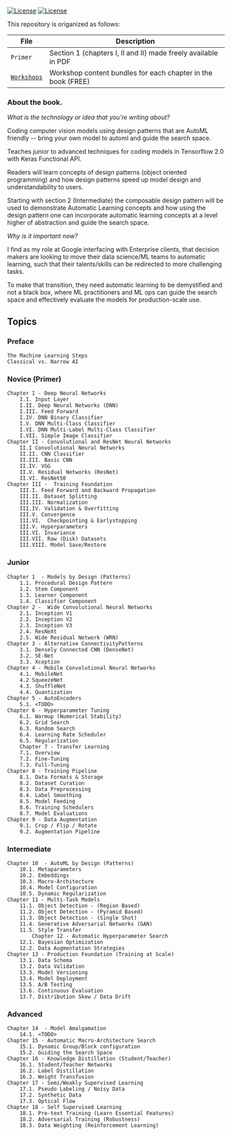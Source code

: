 [![License](https://img.shields.io/badge/License-Apache%202.0-blue.svg)](LICENSE)
[![License](https://i.creativecommons.org/l/by/4.0/80x15.png)](LICENSE)



This repository is origanized as follows:

|File       | Description|
|-----------|------------|
| `Primer` | Section 1 (chapters I, II and II) made freely available in PDF|
| [`Workshops`](Workshops) |Workshop content bundles for each chapter in the book (FREE)|

### About the book.

*What is the technology or idea that you’re writing about?*

Coding computer vision models using design patterns that are AutoML friendly -- bring your own model to automl and guide the search space.

Teaches junior to advanced techniques for coding models in Tensorflow 2.0 with Keras Functional API.

Readers will learn concepts of design patterns (object oriented programming) and how design patterns speed up model design and understandability to users.

Starting with section 2 (Intermediate) the composable design pattern will be used to demonstrate Automatic Learning concepts and how using the design pattern one can incorporate automatic learning concepts at a level higher of abstraction and guide the search space.

*Why is it important now?*

 I find as my role at Google interfacing with Enterprise clients, that decision makers are looking to move their data science/ML teams to automatic learning, such that their talents/skills can be redirected to more challenging tasks.

To make that transition, they need automatic learning to be demystified and not a black box, where ML practitioners and ML ops can guide the search space and effectively evaluate the models for production-scale use.


## Topics

### Preface
	The Machine Learning Steps
	Classical vs. Narrow AI

### Novice (Primer)
	Chapter I - Deep Neural Networks
		I.I. Input Layer
		I.II. Deep Neural Networks (DNN)
		I.III. Feed Forward
		I.IV. DNN Binary Classifier
		I.V. DNN Multi-Class Classifier
		I.VI. DNN Multi-Label Multi-Class Classifier
		I.VII. Simple Image Classifier
	Chapter II - Convolutional and ResNet Neural Networks
		II.I Convolutional Neural Networks
		II.II. CNN Classifier
		II.III. Basic CNN
		II.IV. VGG
		II.V. Residual Networks (ResNet)
		II.VI. ResNet50
	Chapter III -  Training Foundation
		III.I. Feed Forward and Backward Propagation
		III.II. Dataset Splitting
		III.III. Normalization
		III.IV. Validation & Overfitting
		III.V. Convergence
		III.VI.  Checkpointing & Earlystopping
		III.V. Hyperparameters
		III.VI. Invariance
		III.VII. Raw (Disk) Datasets
		III.VIII. Model Save/Restore

### Junior
	Chapter 1  - Models by Design (Patterns)
		1.1. Procedural Design Pattern
		1.2. Stem Component
		1.3. Learner Component
		1.4. Classifier Component
 	Chapter 2 -  Wide Convolutional Neural Networks
		2.1. Inception V1
 		2.2. Inception V2
		2.3. Inception V3
		2.4. ResNeXt
		2.5. Wide Residual Network (WRN)
	Chapter 3 - Alternative ConnectivityPatterns
		3.1. Densely Connected CNN (DenseNet)
 		3.2. SE-Net
		3.3. Xception
	Chapter 4 - Mobile Convolutional Neural Networks
		4.1. MobileNet
		4.2 SqueezeNet
		4.3. ShuffleNet
		4.4. Quantization
	Chapter 5 - AutoEncoders
		5.1. <TODO>
	Chapter 6 - Hyperparameter Tuning
		6.1. Warmup (Numerical Stability)
		6.2. Grid Search
		6.3. Random Search
		6.4. Learning Rate Scheduler
		6.5. Regularization
        Chapter 7 - Transfer Learning
		7.1. Overview
		7.2. Fine-Tuning
		7.3. Full-Tuning
	Chapter 8 - Training Pipeline
		8.1. Data Formats & Storage
 		8.2. Dataset Curation
		8.3. Data Preprocessing
		8.4. Label Smoothing
 		8.5. Model Feeding
		8.6. Training Schedulers
		8.7. Model Evaluations
	Chapter 9 - Data Augmentation
		9.1. Crop / Flip / Rotate
		9.2. Augmentation Pipeline


### Intermediate

	Chapter 10  - AutoML by Design (Patterns)
		10.1. Metaparameters
		10.2. Embeddings
		10.3. Macro-Architecture
		10.4. Model Configuration
		10.5. Dynamic Regularization
	Chapter 11 - Multi-Task Models
		11.1. Object Detection - (Region Based)
		11.2. Object Detection - (Pyramid Based)
		11.3. Object Detection - (Single Shot)
		11.4. Generative Adversarial Networks (GAN)
		11.5. Style Transfer
            Chapter 12 - Automatic Hyperparameter Search
		12.1. Bayesian Optimization
		12.2. Data Augmentation Strategies
	Chapter 13 - Production Foundation (Training at Scale)
		13.1. Data Schema
		13.2. Data Validation
		13.3. Model Versioning
		13.4. Model Deployment
		13.5. A/B Testing
		13.6. Continuous Evaluation
		13.7. Distribution Skew / Data Drift

### Advanced

	Chapter 14  - Model Amalgamation
		14.1. <TODO>
	Chapter 15 - Automatic Macro-Architecture Search
		15.1. Dynamic Group/Block configuration
		15.2. Guiding the Search Space
	Chapter 16 - Knowledge Distillation (Student/Teacher)
		16.1. Student/Teacher Networks
		16.2. Label Distillation
		16.3. Weight Transfusion
	Chapter 17 - Semi/Weakly Supervised Learning
		17.1. Pseudo Labeling / Noisy Data
		17.2. Synthetic Data
		17.3. Optical Flow
	Chapter 18 - Self Supervised Learning
		18.1. Pre-text Training (Learn Essential Features)
		18.2. Adversarial Training (Robustness)
		18.3. Data Weighting (Reinforcement Learning)
